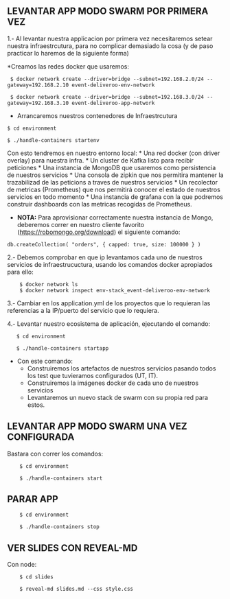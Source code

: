 ## LEVANTAR APP MODO SWARM POR PRIMERA VEZ

1.-  Al levantar nuestra applicacion por primera vez necesitaremos setear nuestra infraestrcutura, para no complicar demasiado la cosa (y de paso practicar lo haremos de la siguiente forma)
   
   *Creamos las redes docker que usaremos:
   
 ````  
  $ docker network create --driver=bridge --subnet=192.168.2.0/24 --gateway=192.168.2.10 event-deliveroo-env-network
  
  $ docker network create --driver=bridge --subnet=192.168.3.0/24 --gateway=192.168.3.10 event-deliveroo-app-network

````
   * Arrancaremos nuestros contenedores de Infraestrcutura

   ````
   $ cd environment
   
   $ ./handle-containers startenv
   ````
   Con esto tendremos en nuestro entorno local:
      * Una red docker (con driver overlay) para nuestra infra. 
      * Un cluster de Kafka listo para recibir peticiones
      * Una instancia de MongoDB que usaremos como persistencia de nuestros servicios
      * Una consola de zipkin que nos permitira mantener la trazabilizad de las peticions a traves de nuestros servicios
      * Un recolector de metricas (Prometheus) que nos permitirá conocer el estado de nuestros servicios en todo momento
      * Una instancia de grafana con la que podremos construir dashboards con las metricas recogidas de Prometheus. 
      
   * **NOTA:** Para aprovisionar correctamente nuestra instancia de Mongo, deberemos correr en nuestro cliente favorito (https://robomongo.org/download) el siguiente comando:
   
   ```
   db.createCollection( "orders", { capped: true, size: 100000 } )
   ```
2.- Debemos comprobar en que ip levantamos cada uno de nuestros servicios de infraestrucuctura, usando los comandos docker apropiados para ello:

````
    $ docker network ls
    $ docker network inspect env-stack_event-deliveroo-env-network

````

3.- Cambiar en los application.yml de los proyectos que lo requieran las referencias a la IP/puerto del servicio que lo requiera. 

4.- Levantar nuestro ecosistema de aplicación, ejecutando el comando:

````
   $ cd environment
   
   $ ./handle-containers startapp

````
- Con este comando:
    - Construiremos los artefactos de nuestros servicios pasando todos los test que tuvieramos configurados (UT, IT).
    - Construiremos la imágenes docker de cada uno de nuestros servicios
    - Levantaremos un nuevo stack de swarm con su propia red para estos.
    
 ## LEVANTAR APP MODO SWARM UNA VEZ CONFIGURADA
 
 Bastara con correr los comandos:
 
````
    $ cd environment
    
    $ ./handle-containers start
````

## PARAR APP 

````
    $ cd environment
    
    $ ./handle-containers stop
````

## VER SLIDES CON REVEAL-MD

Con node:

````
    $ cd slides

    $ reveal-md slides.md --css style.css
````
